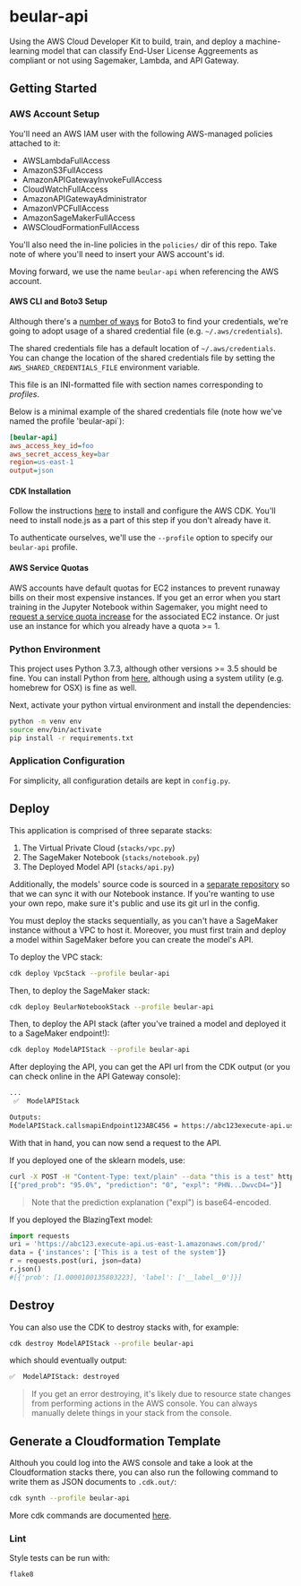 # beular-api

Using the AWS Cloud Developer Kit to build, train, and deploy a machine-learning model that can classify End-User License Aggreements as compliant or not using Sagemaker, Lambda, and API Gateway.

## Getting Started

### AWS Account Setup

You'll need an AWS IAM user with the following AWS-managed policies attached to it:

- AWSLambdaFullAccess
- AmazonS3FullAccess
- AmazonAPIGatewayInvokeFullAccess
- CloudWatchFullAccess
- AmazonAPIGatewayAdministrator
- AmazonVPCFullAccess
- AmazonSageMakerFullAccess
- AWSCloudFormationFullAccess

You'll also need the in-line policies in the `policies/` dir of this repo. Take note of where you'll need to insert your AWS account's id.

Moving forward, we use the name `beular-api` when referencing the AWS account.

#### AWS CLI and Boto3 Setup

Although there's a [number of ways](https://boto3.amazonaws.com/v1/documentation/api/latest/guide/configuration.html#configuring-credentials) for Boto3 to find your credentials, we're going to adopt usage of a shared credential file (e.g. `~/.aws/credentials`).

The shared credentials file has a default location of `~/.aws/credentials`. You can change the location of the shared credentials file by setting the `AWS_SHARED_CREDENTIALS_FILE` environment variable.

This file is an INI-formatted file with section names corresponding to *profiles*.

Below is a minimal example of the shared credentials file (note how we've named the profile 'beular-api`):

```ini
[beular-api]
aws_access_key_id=foo
aws_secret_access_key=bar
region=us-east-1
output=json
```

#### CDK Installation

Follow the instructions [here](https://docs.aws.amazon.com/cdk/latest/guide/getting_started.html) to install and configure the AWS CDK. You'll need to install node.js as a part of this step if you don't already have it.

To authenticate ourselves, we'll use the `--profile` option to specify our `beular-api` profile.

#### AWS Service Quotas

AWS accounts have default quotas for EC2 instances to prevent runaway bills on their most expensive instances. If you get an error when you start training in the Jupyter Notebook within Sagemaker, you might need to [request a service quota increase](https://docs.aws.amazon.com/general/latest/gr/aws_service_limits.html) for the associated EC2 instance. Or just use an instance for which you already have a quota >= 1.

### Python Environment

This project uses Python 3.7.3, although other versions >= 3.5 should be fine. You can install Python from [here](https://www.python.org/downloads/), although using a system utility (e.g. homebrew for OSX) is fine as well.

Next, activate your python virtual environment and install the dependencies:

```bash
python -m venv env
source env/bin/activate
pip install -r requirements.txt
```

### Application Configuration

For simplicity, all configuration details are kept in `config.py`.

## Deploy

This application is comprised of three separate stacks:

1. The Virtual Private Cloud (`stacks/vpc.py`)
2. The SageMaker Notebook (`stacks/notebook.py`)
3. The Deployed Model API (`stacks/api.py`)

Additionally, the models' source code is sourced in a [separate repository](https://github.com/csmcallister/beular-nb) so that we can sync it with our Notebook instance. If you're wanting to use your own repo, make sure it's public and use its git url in the config.

You must deploy the stacks sequentially, as you can't have a SageMaker instance without a VPC to host it. Moreover, you must first train and deploy a model within SageMaker before you can create the model's API.

To deploy the VPC stack:

```bash
cdk deploy VpcStack --profile beular-api
```

Then, to deploy the SageMaker stack:

```bash
cdk deploy BeularNotebookStack --profile beular-api
```

Then, to deploy the API stack (after you've trained a model and deployed it to a SageMaker endpoint!):

```bash
cdk deploy ModelAPIStack --profile beular-api
```

After deploying the API, you can get the API url from the CDK output (or you can check online in the API Gateway console):

```bash
...
 ✅  ModelAPIStack

Outputs:
ModelAPIStack.callsmapiEndpoint123ABC456 = https://abc123execute-api.us-east-1.amazonaws.com/prod/
```

With that in hand, you can now send a request to the API.

If you deployed one of the sklearn models, use:

```bash
curl -X POST -H "Content-Type: text/plain" --data "this is a test" https://fntzl3eq2h.execute-api.us-east-1.amazonaws.com/prod/
[{"pred_prob": "95.0%", "prediction": "0", "expl": "PHN...DwvcD4="}]
```

>Note that the prediction explanation ("expl") is base64-encoded.

If you deployed the BlazingText model:

```python
import requests
uri = 'https://abc123.execute-api.us-east-1.amazonaws.com/prod/'
data = {'instances': ['This is a test of the system']}
r = requests.post(uri, json=data)
r.json()
#[{'prob': [1.0000100135803223], 'label': ['__label__0']}]
```

## Destroy

You can also use the CDK to destroy stacks with, for example:

```bash
cdk destroy ModelAPIStack --profile beular-api
```

which should eventually output:

```bash
✅  ModelAPIStack: destroyed
```

>If you get an error destroying, it's likely due to resource state changes from performing actions in the AWS console. You can always manually delete things in your stack from the console.

## Generate a Cloudformation Template

Althouh you could log into the AWS console and take a look at the Cloudformation stacks there, you can also run the following command to write them as JSON documents to `.cdk.out/`:

```bash
cdk synth --profile beular-api
```

More cdk commands are documented [here](https://docs.aws.amazon.com/fr_fr/cdk/latest/guide/cli.html#cli-commands).

### Lint

Style tests can be run with:

```bash
flake8
```
